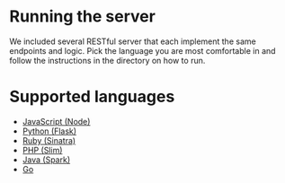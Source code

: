 # Running the server

We included several RESTful server that each implement the same endpoints and logic.
Pick the language you are most comfortable in and follow the instructions in the directory on how to run.

# Supported languages

- [JavaScript (Node)](node/README.md)
- [Python (Flask)](python/README.md)
- [Ruby (Sinatra)](ruby/README.md)
- [PHP (Slim)](php/README.md)
- [Java (Spark)](java/README.md)
- [Go](go/README.md)
